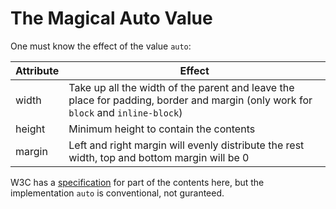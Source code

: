 # The Magical Auto Value
One must know the effect of the value `auto`:

|Attribute|Effect|
|------|------|
|width|Take up all the width of the parent and leave the place for padding, border and margin (only work for `block` and `inline-block`)|
|height|Minimum height to contain the contents|
|margin|Left and right margin will evenly distribute the rest width, top and bottom margin will be 0|

W3C has a [specification](https://www.w3.org/TR/css-box-3/) for part of the contents here, but the implementation `auto` is conventional, not guranteed.
